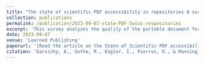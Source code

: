 ```yaml
---
title: "The state of scientific PDF accessibility in repositories A survey in Switzerland"
collection: publications
permalink: /publication/2023-09-07-state-PDF-Swiss-respositories
excerpt: 'This survey analyzes the quality of the portable document format (PDF) documents in online repositories in Switzerland, examining their accessibility for people with visual impairments. Two minimal accessibility features were analysed: the PDFs had to have tags and a hierarchical heading structure. The survey also includes interviews with the managers or heads of multiple Swiss universities' repositories to assess the general opinion and knowledge of PDF accessibility. An analysis of interviewee responses indicates an overall lack of awareness of PDF accessibility, and shows that online repositories currently have no concrete plans to address the issue. This paper concludes by presenting a set of recommendations for online repositories to improve the accessibility of their PDF documents.'
date: 2023-09-07
venue: 'Learned Publishing'
paperurl: '[Read the article on the State of Scientific PDF accessibility in repositories](https://onlinelibrary.wiley.com/doi/10.1002/leap.1581)'
citation: 'Darvishy, A., Sethe, R., Engler, I., Pierres, O., & Manning, J. (2023). The state of scientific PDF accessibility in repositories: A survey in Switzerland. arXiv preprint arXiv:2305.14041.'
---
```

